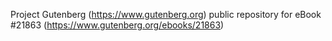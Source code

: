 Project Gutenberg (https://www.gutenberg.org) public repository for eBook #21863 (https://www.gutenberg.org/ebooks/21863)
